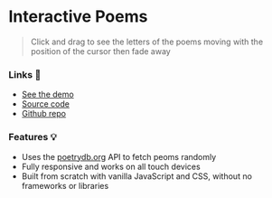 # Interactive Poems 

> Click and drag to see the letters of the poems moving with the position of the cursor then fade away

### Links 🔗
- [See the demo](https://js-interactive-poems.rolandjlevy.repl.co/)
- [Source code](https://replit.com/@RolandJLevy/js-interactive-poems)
- [Github repo](https://github.com/rolandjlevy/js-interactive-poems)

### Features 💡
- Uses the [poetrydb.org](https://poetrydb.org) API to fetch peoms randomly
- Fully responsive and works on all touch devices
- Built from scratch with vanilla JavaScript and CSS, without no frameworks or libraries